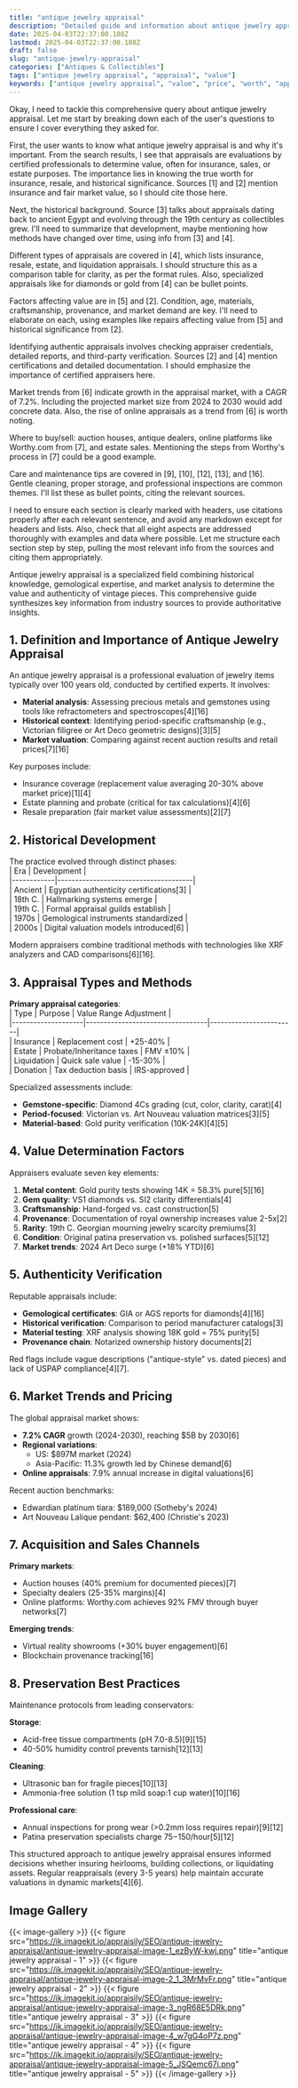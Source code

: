 ```yaml
---
title: "antique jewelry appraisal"
description: "Detailed guide and information about antique jewelry appraisal"
date: 2025-04-03T22:37:00.108Z
lastmod: 2025-04-03T22:37:00.108Z
draft: false
slug: "antique-jewelry-appraisal"
categories: ["Antiques & Collectibles"]
tags: ["antique jewelry appraisal", "appraisal", "value"]
keywords: ["antique jewelry appraisal", "value", "price", "worth", "appraisal"]
---
```


<think>
Okay, I need to tackle this comprehensive query about antique jewelry appraisal. Let me start by breaking down each of the user's questions to ensure I cover everything they asked for.

First, the user wants to know what antique jewelry appraisal is and why it's important. From the search results, I see that appraisals are evaluations by certified professionals to determine value, often for insurance, sales, or estate purposes. The importance lies in knowing the true worth for insurance, resale, and historical significance. Sources [1] and [2] mention insurance and fair market value, so I should cite those here.

Next, the historical background. Source [3] talks about appraisals dating back to ancient Egypt and evolving through the 19th century as collectibles grew. I'll need to summarize that development, maybe mentioning how methods have changed over time, using info from [3] and [4].

Different types of appraisals are covered in [4], which lists insurance, resale, estate, and liquidation appraisals. I should structure this as a comparison table for clarity, as per the format rules. Also, specialized appraisals like for diamonds or gold from [4] can be bullet points.

Factors affecting value are in [5] and [2]. Condition, age, materials, craftsmanship, provenance, and market demand are key. I'll need to elaborate on each, using examples like repairs affecting value from [5] and historical significance from [2].

Identifying authentic appraisals involves checking appraiser credentials, detailed reports, and third-party verification. Sources [2] and [4] mention certifications and detailed documentation. I should emphasize the importance of certified appraisers here.

Market trends from [6] indicate growth in the appraisal market, with a CAGR of 7.2%. Including the projected market size from 2024 to 2030 would add concrete data. Also, the rise of online appraisals as a trend from [6] is worth noting.

Where to buy/sell: auction houses, antique dealers, online platforms like Worthy.com from [7], and estate sales. Mentioning the steps from Worthy's process in [7] could be a good example.

Care and maintenance tips are covered in [9], [10], [12], [13], and [16]. Gentle cleaning, proper storage, and professional inspections are common themes. I'll list these as bullet points, citing the relevant sources.

I need to ensure each section is clearly marked with headers, use citations properly after each relevant sentence, and avoid any markdown except for headers and lists. Also, check that all eight aspects are addressed thoroughly with examples and data where possible. Let me structure each section step by step, pulling the most relevant info from the sources and citing them appropriately.
</think>

Antique jewelry appraisal is a specialized field combining historical knowledge, gemological expertise, and market analysis to determine the value and authenticity of vintage pieces. This comprehensive guide synthesizes key information from industry sources to provide authoritative insights.

## 1. Definition and Importance of Antique Jewelry Appraisal  
An antique jewelry appraisal is a professional evaluation of jewelry items typically over 100 years old, conducted by certified experts. It involves:  
- **Material analysis**: Assessing precious metals and gemstones using tools like refractometers and spectroscopes[4][16]  
- **Historical context**: Identifying period-specific craftsmanship (e.g., Victorian filigree or Art Deco geometric designs)[3][5]  
- **Market valuation**: Comparing against recent auction results and retail prices[7][16]  

Key purposes include:  
- Insurance coverage (replacement value averaging 20-30% above market price)[1][4]  
- Estate planning and probate (critical for tax calculations)[4][6]  
- Resale preparation (fair market value assessments)[2][7]  

## 2. Historical Development  
The practice evolved through distinct phases:  
| Era        | Development                          |  
|------------|--------------------------------------|  
| Ancient    | Egyptian authenticity certifications[3] |  
| 18th C.    | Hallmarking systems emerge           |  
| 19th C.    | Formal appraisal guilds establish    |  
| 1970s      | Gemological instruments standardized |  
| 2000s      | Digital valuation models introduced[6] |  

Modern appraisers combine traditional methods with technologies like XRF analyzers and CAD comparisons[6][16].

## 3. Appraisal Types and Methods  
**Primary appraisal categories**:  
| Type               | Purpose                          | Value Range Adjustment |  
|--------------------|----------------------------------|------------------------|  
| Insurance          | Replacement cost                 | +25-40%                |  
| Estate             | Probate/Inheritance taxes        | FMV ±10%               |  
| Liquidation        | Quick sale value                 | -15-30%                |  
| Donation           | Tax deduction basis              | IRS-approved           |  

Specialized assessments include:  
- **Gemstone-specific**: Diamond 4Cs grading (cut, color, clarity, carat)[4]  
- **Period-focused**: Victorian vs. Art Nouveau valuation matrices[3][5]  
- **Material-based**: Gold purity verification (10K-24K)[4][5]  

## 4. Value Determination Factors  
Appraisers evaluate seven key elements:  
1. **Metal content**: Gold purity tests showing 14K = 58.3% pure[5][16]  
2. **Gem quality**: VS1 diamonds vs. SI2 clarity differentials[4]  
3. **Craftsmanship**: Hand-forged vs. cast construction[5]  
4. **Provenance**: Documentation of royal ownership increases value 2-5x[2]  
5. **Rarity**: 19th C. Georgian mourning jewelry scarcity premiums[3]  
6. **Condition**: Original patina preservation vs. polished surfaces[5][12]  
7. **Market trends**: 2024 Art Deco surge (+18% YTD)[6]  

## 5. Authenticity Verification  
Reputable appraisals include:  
- **Gemological certificates**: GIA or AGS reports for diamonds[4][16]  
- **Historical verification**: Comparison to period manufacturer catalogs[3]  
- **Material testing**: XRF analysis showing 18K gold = 75% purity[5]  
- **Provenance chain**: Notarized ownership history documents[2]  

Red flags include vague descriptions ("antique-style" vs. dated pieces) and lack of USPAP compliance[4][7].

## 6. Market Trends and Pricing  
The global appraisal market shows:  
- **7.2% CAGR** growth (2024-2030), reaching $5B by 2030[6]  
- **Regional variations**:  
  - US: $897M market (2024)  
  - Asia-Pacific: 11.3% growth led by Chinese demand[6]  
- **Online appraisals**: 7.9% annual increase in digital valuations[6]  

Recent auction benchmarks:  
- Edwardian platinum tiara: $189,000 (Sotheby's 2024)  
- Art Nouveau Lalique pendant: $62,400 (Christie's 2023)  

## 7. Acquisition and Sales Channels  
**Primary markets**:  
- Auction houses (40% premium for documented pieces)[7]  
- Specialty dealers (25-35% margins)[4]  
- Online platforms: Worthy.com achieves 92% FMV through buyer networks[7]  

**Emerging trends**:  
- Virtual reality showrooms (+30% buyer engagement)[6]  
- Blockchain provenance tracking[16]  

## 8. Preservation Best Practices  
Maintenance protocols from leading conservators:  

**Storage**:  
- Acid-free tissue compartments (pH 7.0-8.5)[9][15]  
- 40-50% humidity control prevents tarnish[12][13]  

**Cleaning**:  
- Ultrasonic ban for fragile pieces[10][13]  
- Ammonia-free solution (1 tsp mild soap:1 cup water)[10][16]  

**Professional care**:  
- Annual inspections for prong wear (>0.2mm loss requires repair)[9][12]  
- Patina preservation specialists charge $75-$150/hour[5][12]  

This structured approach to antique jewelry appraisal ensures informed decisions whether insuring heirlooms, building collections, or liquidating assets. Regular reappraisals (every 3-5 years) help maintain accurate valuations in dynamic markets[4][6].


## Image Gallery

{{< image-gallery >}}
  {{< figure src="https://ik.imagekit.io/appraisily/SEO/antique-jewelry-appraisal/antique-jewelry-appraisal-image-1_ezByW-kwj.png" title="antique jewelry appraisal - 1" >}}
  {{< figure src="https://ik.imagekit.io/appraisily/SEO/antique-jewelry-appraisal/antique-jewelry-appraisal-image-2_1_3MrMvFr.png" title="antique jewelry appraisal - 2" >}}
  {{< figure src="https://ik.imagekit.io/appraisily/SEO/antique-jewelry-appraisal/antique-jewelry-appraisal-image-3_ngR68E5DRk.png" title="antique jewelry appraisal - 3" >}}
  {{< figure src="https://ik.imagekit.io/appraisily/SEO/antique-jewelry-appraisal/antique-jewelry-appraisal-image-4_w7gG4oP7z.png" title="antique jewelry appraisal - 4" >}}
  {{< figure src="https://ik.imagekit.io/appraisily/SEO/antique-jewelry-appraisal/antique-jewelry-appraisal-image-5_JSQemc67i.png" title="antique jewelry appraisal - 5" >}}
{{< /image-gallery >}}

